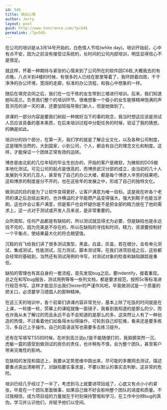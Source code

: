 ```yaml
---
id: 545
title: 培训心得
author: Jerry
layout: post
guid: http://www.tencrance.com/?p=545
permalink: /?p=545
---
```

在公司的培训是从3月14号开始的，白色情人节哈(white day)。培训开始前，心中有点不安，因为之前没有接受过系统的，长时间的公司内部培训，明显显得信心不是很足。

就这样，怀着一种期待与紧张的心情来到了公司所在的软件园C6栋,大概我去的有点晚，八点半到4楼的时候，有很多的人已经在那里等着了，我环顾着四周，干干净净的办公环境，宽阔的走廊，标准的办公流程，和我心中想象的一样。

随后在填完合同之后，我们在一位干练的女生带到三楼进行培训。后来，我们知道她叫高兰。负责我们整个的培训环节。很难想象一个瘦小的女生能够精神饱满的声音洪亮的讲一天的课，还要加班指导我们新人，但是她做到了。<!--more-->

讲课的一部分内容是要我们树起一种做好当下的事的观念，我当时想这应该是测试人员应该具备的基本素质，在后来培训过程中分配任务的时候，验证了我的猜想，的确是如此。

培训分的四个部分，在第一天，我们学的就是了解企业文化，以及各种公司制度，这是理所当然的，大到国家，小到公司，个人，都会有自己的理念文化和制度。这样，才能保证一个团体正常有效的运转。

博彦是由北航的几位年轻的毕业生创办的，开始的客户是微软，为微软的DOS做本地化测试。可见公司的起点是很高的，而博彦武汉分部的成立，由当初的几十人发展到今天的几百人，甚至有了自己的办公大楼，都是每个博彦人辛劳的结果吧，这和博彦的制度是分不开的，也在这些年的发展之中，形成了自己的独特文化。

做测试的目的是为了让软件变得更好，让客户满意为唯一目标。这是我在听各个老师的课之后总结出来的，也许横溢的才华能燃产品变得强大，强大到鞋子也能当牙刷。这也许会让客户满意，但是客户也会怀疑你是不是把全部的精力放在了他的需求上，这一点对于测试或开发人员来说，是非常重要的。

众所周知，任何产品都是有缺陷的，所以测试就显得尤为必要，但是缺陷也是永远找不完的，因为完美是不存在的，所以在缺陷的寻找和时间，精力，资源要控制好一个平衡点，使结果最大化的符合期望值。

沉稳的肖飞给我们讲了很多测试类型，黑盒，白盒，灰盒，若在细分，会有单元测试，集成测试，性能测试，压力测试，脚本测试等。在我们进项目组之后，这些都会经常的基础到，当然还有测试用例的书写，对测试对象的检查和缺陷跟踪是重任。

缺陷的管理也有其自身的一套流程，首先发现bug之后，要indentify，接着重现。总之在和写bug报告，测试用例等等一些列文档，都是要求规范，按照5c等标准进行规范书写。这样才能显示出我们tester的严谨作风吧，毕竟做测试是一个质量的把关口，必须要学习德国人的那种精神。

在这三天的培训中，各个前辈们讲课内容非常充分，基本上除了吃饭的时间就是在上课，一轮接一轮，荧幕上的课程就像一面镜子，我看到我知道的是那么的少，而也许我从未了解过的而且永远不会不会知道的是那么的多，这突然让人有了一种创造的热情，不过看着他们如鱼得水似得操作，可轮到自己却犯难，看来还是要多练习，多自己上手操作。自己的英语说写也需要多去练习提升。

还有在写填写TSS的时候，在听到高兰说p,f是不能随便打的，我肩膀突然一沉，虎躯一震的感受到做测试的担负的责任，也许稍有不慎，会为整个团队，甚至客户带来灾难性的影响。

在缺陷的发现和描述上，我要从定势思维中跳出来，尽可能的多撒网去测试，描述要重点突出清晰明了。对缺陷要实事求是，不要以默认的事实去判断，这非常的危险。

培训已经几乎经过了一半了，考虑到马上就要进项目组了，心底又有点小小的紧张，毕竟在一个团队里面做事，如果自己做不好会影响整个团队的进度和质量。不过我相信，成为项目组的力量就在于时刻保持警惕和学习，在工作中分辨bug的真伪，学习并认识他们，并赋予他们以空间。